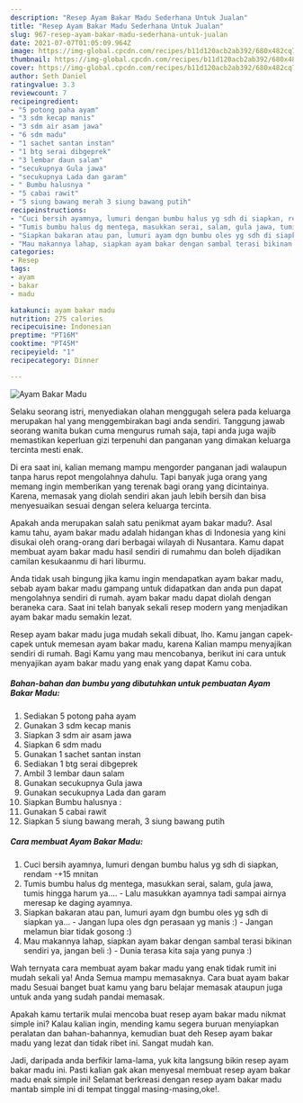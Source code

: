 ```yaml
---
description: "Resep Ayam Bakar Madu Sederhana Untuk Jualan"
title: "Resep Ayam Bakar Madu Sederhana Untuk Jualan"
slug: 967-resep-ayam-bakar-madu-sederhana-untuk-jualan
date: 2021-07-07T01:05:09.964Z
image: https://img-global.cpcdn.com/recipes/b11d120acb2ab392/680x482cq70/ayam-bakar-madu-foto-resep-utama.jpg
thumbnail: https://img-global.cpcdn.com/recipes/b11d120acb2ab392/680x482cq70/ayam-bakar-madu-foto-resep-utama.jpg
cover: https://img-global.cpcdn.com/recipes/b11d120acb2ab392/680x482cq70/ayam-bakar-madu-foto-resep-utama.jpg
author: Seth Daniel
ratingvalue: 3.3
reviewcount: 7
recipeingredient:
- "5 potong paha ayam"
- "3 sdm kecap manis"
- "3 sdm air asam jawa"
- "6 sdm madu"
- "1 sachet santan instan"
- "1 btg serai dibgeprek"
- "3 lembar daun salam"
- "secukupnya Gula jawa"
- "secukupnya Lada dan garam"
- " Bumbu halusnya "
- "5 cabai rawit"
- "5 siung bawang merah 3 siung bawang putih"
recipeinstructions:
- "Cuci bersih ayamnya, lumuri dengan bumbu halus yg sdh di siapkan, rendam -+15 mnitan"
- "Tumis bumbu halus dg mentega, masukkan serai, salam, gula jawa, tumis hingga harum ya.... Lalu masukkan ayamnya tadi sampai airnya meresap ke daging ayamnya."
- "Siapkan bakaran atau pan, lumuri ayam dgn bumbu oles yg sdh di siapkan ya... Jangan lupa oles dgn perasaan yg manis :) Jangan melamun biar tidak gosong :)"
- "Mau makannya lahap, siapkan ayam bakar dengan sambal terasi bikinan sendiri ya, jangan beli :) Dunia terasa kita saja yang punya :)"
categories:
- Resep
tags:
- ayam
- bakar
- madu

katakunci: ayam bakar madu 
nutrition: 275 calories
recipecuisine: Indonesian
preptime: "PT16M"
cooktime: "PT45M"
recipeyield: "1"
recipecategory: Dinner

---
```



![Ayam Bakar Madu](https://img-global.cpcdn.com/recipes/b11d120acb2ab392/680x482cq70/ayam-bakar-madu-foto-resep-utama.jpg)

Selaku seorang istri, menyediakan olahan menggugah selera pada keluarga merupakan hal yang menggembirakan bagi anda sendiri. Tanggung jawab seorang  wanita bukan cuma mengurus rumah saja, tapi anda juga wajib memastikan keperluan gizi terpenuhi dan panganan yang dimakan keluarga tercinta mesti enak.

Di era  saat ini, kalian memang mampu mengorder panganan jadi walaupun tanpa harus repot mengolahnya dahulu. Tapi banyak juga orang yang memang ingin memberikan yang terenak bagi orang yang dicintainya. Karena, memasak yang diolah sendiri akan jauh lebih bersih dan bisa menyesuaikan sesuai dengan selera keluarga tercinta. 



Apakah anda merupakan salah satu penikmat ayam bakar madu?. Asal kamu tahu, ayam bakar madu adalah hidangan khas di Indonesia yang kini disukai oleh orang-orang dari berbagai wilayah di Nusantara. Kamu dapat membuat ayam bakar madu hasil sendiri di rumahmu dan boleh dijadikan camilan kesukaanmu di hari liburmu.

Anda tidak usah bingung jika kamu ingin mendapatkan ayam bakar madu, sebab ayam bakar madu gampang untuk didapatkan dan anda pun dapat mengolahnya sendiri di rumah. ayam bakar madu dapat diolah dengan beraneka cara. Saat ini telah banyak sekali resep modern yang menjadikan ayam bakar madu semakin lezat.

Resep ayam bakar madu juga mudah sekali dibuat, lho. Kamu jangan capek-capek untuk memesan ayam bakar madu, karena Kalian mampu menyajikan sendiri di rumah. Bagi Kamu yang mau mencobanya, berikut ini cara untuk menyajikan ayam bakar madu yang enak yang dapat Kamu coba.

<!--inarticleads1-->

##### Bahan-bahan dan bumbu yang dibutuhkan untuk pembuatan Ayam Bakar Madu:

1. Sediakan 5 potong paha ayam
1. Gunakan 3 sdm kecap manis
1. Siapkan 3 sdm air asam jawa
1. Siapkan 6 sdm madu
1. Gunakan 1 sachet santan instan
1. Sediakan 1 btg serai dibgeprek
1. Ambil 3 lembar daun salam
1. Gunakan secukupnya Gula jawa
1. Gunakan secukupnya Lada dan garam
1. Siapkan  Bumbu halusnya :
1. Gunakan 5 cabai rawit
1. Siapkan 5 siung bawang merah, 3 siung bawang putih




<!--inarticleads2-->

##### Cara membuat Ayam Bakar Madu:

1. Cuci bersih ayamnya, lumuri dengan bumbu halus yg sdh di siapkan, rendam -+15 mnitan
1. Tumis bumbu halus dg mentega, masukkan serai, salam, gula jawa, tumis hingga harum ya.... - Lalu masukkan ayamnya tadi sampai airnya meresap ke daging ayamnya.
1. Siapkan bakaran atau pan, lumuri ayam dgn bumbu oles yg sdh di siapkan ya... - Jangan lupa oles dgn perasaan yg manis :) - Jangan melamun biar tidak gosong :)
1. Mau makannya lahap, siapkan ayam bakar dengan sambal terasi bikinan sendiri ya, jangan beli :) - Dunia terasa kita saja yang punya :)




Wah ternyata cara membuat ayam bakar madu yang enak tidak rumit ini mudah sekali ya! Anda Semua mampu memasaknya. Cara buat ayam bakar madu Sesuai banget buat kamu yang baru belajar memasak ataupun juga untuk anda yang sudah pandai memasak.

Apakah kamu tertarik mulai mencoba buat resep ayam bakar madu nikmat simple ini? Kalau kalian ingin, mending kamu segera buruan menyiapkan peralatan dan bahan-bahannya, kemudian buat deh Resep ayam bakar madu yang lezat dan tidak ribet ini. Sangat mudah kan. 

Jadi, daripada anda berfikir lama-lama, yuk kita langsung bikin resep ayam bakar madu ini. Pasti kalian gak akan menyesal membuat resep ayam bakar madu enak simple ini! Selamat berkreasi dengan resep ayam bakar madu mantab simple ini di tempat tinggal masing-masing,oke!.

